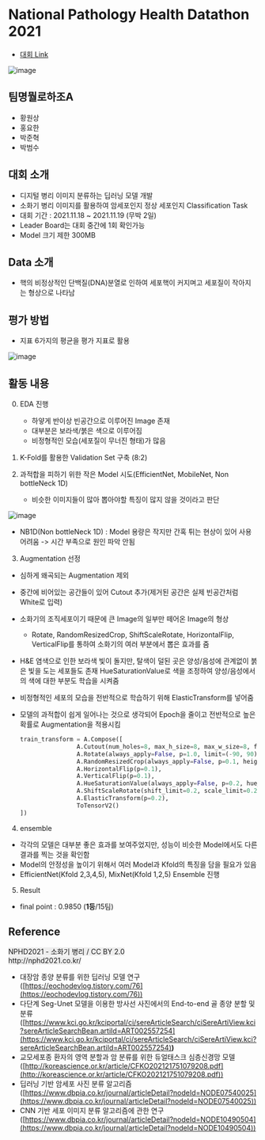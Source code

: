 # National Pathology Health Datathon 2021

- [대회 Link](http://nphd2021.co.kr/)

![image](https://user-images.githubusercontent.com/77658029/143607271-7deb6023-a48a-4e92-b722-3618f8e48034.png)

## 팀명뭘로하조A

- 황원상
- 홍요한
- 박준혁
- 박범수

## 대회 소개

- 디지털 병리 이미지 분류하는 딥러닝 모델 개발
- 소화기 병리 이미지를 활용하여 암세포인지 정상 세포인지 Classification Task
- 대회 기간 : 2021.11.18 ~ 2021.11.19 (무박 2일)
- Leader Board는 대회 중간에 1회 확인가능
- Model 크기 제한 300MB

## Data 소개

- 핵의 비정상적인 단백질(DNA)분열로 인하여 세포핵이 커지며고 세포질이 작아지는 형상으로 나타남

## 평가 방법

- 지표 6가지의 평균을 평가 지표로 활용

![image](https://user-images.githubusercontent.com/77658029/142765905-21112d9d-30d5-46e2-8ab7-ad5b7d9de71c.png)

## 활동 내용

0. EDA 진행
    - 하얗게 반이상 빈공간으로 이루어진 Image 존재
    - 대부분은 보라색/붉은 색으로 이루어짐
    - 비정형적인 모습(세포질이 무너진 형태)가 많음

1. K-Fold를 활용한 Validation Set 구축 (8:2)

2. 과적합을 피하기 위한 작은 Model 시도(EfficientNet, MobileNet, Non bottleNeck 1D)
    - 비슷한 이미지들이 많아 뽑아야할 특징이 많지 않을 것이라고 판단

![image](https://user-images.githubusercontent.com/77658029/142766726-7f904f13-23ab-4c5a-ac0c-20721858ceff.png)

- NB1D(Non bottleNeck 1D) : Model 용량은 작지만 간혹 튀는 현상이 있어 사용 어려움 -> 시간 부족으로 원인 파악 안됨

3. Augmentation 선정

- 심하게 왜곡되는 Augmentation 제외
- 중간에 비어있는 공간들이 있어 Cutout 추가(제거된 공간은 실제 빈공간처럼 White로 입력)
- 소화기의 조직세포이기 때문에 큰 Image의 일부만 떼어온 Image의 형상
    - Rotate, RandomResizedCrop, ShiftScaleRotate, HorizontalFlip, VerticalFlip를 통하여 소화기의 여러 부분에서 뽑은 효과를 줌
- H&E 염색으로 인한 보라색 빛이 돌지만, 탈색이 덜된 곳은 양성/음성에 관계없이 붉은 빛을 도는 세포들도 존재 HueSaturationValue로 색을 조정하여 양성/음성에서의 색에 대한 부분도 학습을 시켜줌
- 비정형적인 세포의 모습을 전반적으로 학습하기 위해 ElasticTransform를 넣어줌
- 모델의 과적합이 쉽게 일어나는 것으로 생각되어 Epoch을 줄이고 전반적으로 높은 확률로 Augmentation을 적용시킴

    ```python
    train_transform = A.Compose([
                    A.Cutout(num_holes=8, max_h_size=8, max_w_size=8, fill_value=1, always_apply=False, p=0.05),
                    A.Rotate(always_apply=False, p=1.0, limit=(-90, 90), interpolation=0, border_mode=0, value=(255, 255, 255), mask_value=None),
                    A.RandomResizedCrop(always_apply=False, p=0.1, height=512, width=512, scale=(0.5, 1.0), ratio=(0.75, 1.3333333730697632), interpolation=0),
                    A.HorizontalFlip(p=0.1),
                    A.VerticalFlip(p=0.1),
                    A.HueSaturationValue(always_apply=False, p=0.2, hue_shift_limit=(-20, 20), sat_shift_limit=(-30, 30), val_shift_limit=(-20, 20)),
                    A.ShiftScaleRotate(shift_limit=0.2, scale_limit=0.2, rotate_limit=10, border_mode=4, p=0.1),
                    A.ElasticTransform(p=0.2),
                    ToTensorV2()
    ])
    ```
4. ensemble

- 각각의 모델은 대부분 좋은 효과를 보여주었지만, 성능이 비슷한 Model에서도 다른 결과를 찍는 것을 확인함
- Model의 안정성을 높이기 위해서 여러 Model과 Kfold의 특징을 담을 필요가 있음
- EfficientNet(Kfold 2,3,4,5), MixNet(Kfold 1,2,5) Ensemble 진행

5. Result

- final point : 0.9850 (**1등**/15팀)


## Reference

<p><span style="background-color:#EEEEEE;">NPHD2021 - 소화기 병리 / CC BY 2.0<br/>
http://nphd2021.co.kr/
</span></p>

- 대장암 종양 분류를 위한 딥러닝 모델 연구([https://eochodevlog.tistory.com/76](https://eochodevlog.tistory.com/76))
- 다단계 Seg-Unet 모델을 이용한 방사선 사진에서의 End-to-end 골 종양 분할 및 분류([https://www.kci.go.kr/kciportal/ci/sereArticleSearch/ciSereArtiView.kci?sereArticleSearchBean.artiId=ART002557254](https://www.kci.go.kr/kciportal/ci/sereArticleSearch/ciSereArtiView.kci?sereArticleSearchBean.artiId=ART002557254)**)**
- 교모세포종 환자의 영역 분할과 암 분류를 위한 듀얼태스크 심층신경망 모델([http://koreascience.or.kr/article/CFKO202121751079208.pdf](http://koreascience.or.kr/article/CFKO202121751079208.pdf))
- 딥러닝 기반 암세포 사진 분류 알고리즘([https://www.dbpia.co.kr/journal/articleDetail?nodeId=NODE07540025](https://www.dbpia.co.kr/journal/articleDetail?nodeId=NODE07540025))
- CNN 기반 세포 이미지 분류 알고리즘에 관한 연구([https://www.dbpia.co.kr/journal/articleDetail?nodeId=NODE10490504](https://www.dbpia.co.kr/journal/articleDetail?nodeId=NODE10490504))



